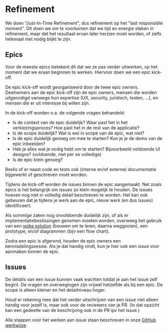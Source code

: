 # Refinement

We doen "Just-In-Time Refinement", dus refinement op het "last responsible moment". Dit doen we om te voorkomen dat we tijd en energie steken in refinement, maar dat het resultaat ervan later herzien moet worden, of zelfs helemaal niet nodig blijkt te zijn.

## Epics

Voor de meeste epics betekent dit dat we ze pas verder uitwerken, op het moment dat we eraan beginnen te werken. Hiervoor doen we een epic kick-off.

De epic kick-off wordt georganiseerd door de twee epic owners. Deelnemers aan de epic kick-off zijn de epic owners, mensen die worden uitgenodigd vanwege hun expertise (UX, security, juridisch, testen, ...), en mensen die er uit interesse bij willen zijn.

In de kick-off worden o.a. de volgende vragen behandeld:

- Is de context van de epic duidelijk? Waar past het in het verkiezingsproces? Hoe past het in de rest van de applicatie?
- Is de scope duidelijk? Wat is wel in scope van de epic, wat niet?
- Is de epic duidelijk genoeg om mee te starten? Kun je je de demo van de epic inbeelden?
- Heb je alles wat je nodig hebt om te starten? Bijvoorbeeld voldoende UI designs? (voldoende, niet per se volledige)
- Is de epic klein genoeg?

Beslis of er naast code en tests ook (interne en/of externe) documentatie bijgewerkt of geschreven moet worden.

Tijdens de kick-off worden de issues binnen de epic aangemaakt. Net zoals epics is het belangrijk om issues zo klein mogelijk te houden. De issues hoeven nog niet in volledig detail beschreven te worden. Het kan ook gebeuren dat je tijdens je werk aan de epic, nieuw werk (en dus issues) identificeert.

Als sommige zaken nog onvoldoende duidelijk zijn, of als er implementatiebeslissingen genomen moeten worden, overweeg het gebruik van een [spike solution](http://www.extremeprogramming.org/rules/spike.html) (bouwen om te leren, daarna weggooien), een prototype, en/of diagrammen (bijv een flow chart).

Zodra een epic is afgerond, houden de epic owners een kennisdelingssessie. Als je dat handig vindt, kun je hier ook een issue voor aanmaken binnen de epic.


## Issues

De details van een issue kunnen vaak wachten totdat je aan het issue zelf begint. De vragen en overwegingen zijn vrijwel hetzelfde als bij een epic. De scope is alleen kleiner en het detailniveau hoger.

Houd er rekening mee dat het verder uitschrijven van een issue niet alleen handig voor jezelf is, maar ook voor de reviewers van je PR. (In dat opzicht kan een gedeelte van de beschrijving ook in de PR ipv het issue.)

Alle stappen voor het werken aan issue staan beschreven in onze [GitHub werkwijze](/documentatie/ontwikkelproces/GitHub-werkwijze.md).
